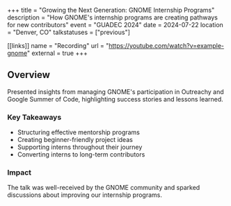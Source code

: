 +++
title = "Growing the Next Generation: GNOME Internship Programs"
description = "How GNOME's internship programs are creating pathways for new contributors"
event = "GUADEC 2024"
date = 2024-07-22
location = "Denver, CO"
talkstatuses = ["previous"]

[[links]]
name = "Recording"
url = "https://youtube.com/watch?v=example-gnome"
external = true
+++

## Overview

Presented insights from managing GNOME's participation in Outreachy and Google Summer of Code, highlighting success stories and lessons learned.

### Key Takeaways

- Structuring effective mentorship programs
- Creating beginner-friendly project ideas
- Supporting interns throughout their journey
- Converting interns to long-term contributors

### Impact

The talk was well-received by the GNOME community and sparked discussions about improving our internship programs.
